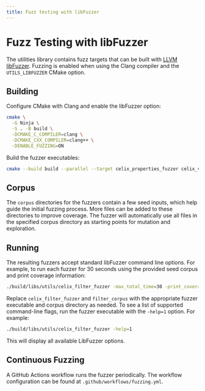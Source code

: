 ```yaml
---
title: Fuzz testing with libFuzzer
---
```


<!--
Licensed to the Apache Software Foundation (ASF) under one or more
contributor license agreements.  See the NOTICE file distributed with
this work for additional information regarding copyright ownership.
The ASF licenses this file to You under the Apache License, Version 2.0
(the "License"); you may not use this file except in compliance with
the License.  You may obtain a copy of the License at

    http://www.apache.org/licenses/LICENSE-2.0

Unless required by applicable law or agreed to in writing, software
distributed under the License is distributed on an "AS IS" BASIS,
WITHOUT WARRANTIES OR CONDITIONS OF ANY KIND, either express or implied.
See the License for the specific language governing permissions and
limitations under the License.
-->

# Fuzz Testing with libFuzzer

The utilities library contains fuzz targets that can be built with
[LLVM libFuzzer](https://llvm.org/docs/LibFuzzer.html).  Fuzzing is
enabled when using the Clang compiler and the `UTILS_LIBFUZZER` CMake
option.

## Building

Configure CMake with Clang and enable the libFuzzer option:

```bash
cmake \
  -G Ninja \
  -S . -B build \
  -DCMAKE_C_COMPILER=clang \
  -DCMAKE_CXX_COMPILER=clang++ \
  -DENABLE_FUZZING=ON
```

Build the fuzzer executables:

```bash
cmake --build build --parallel --target celix_properties_fuzzer celix_version_fuzzer celix_filter_fuzzer
```

## Corpus

The `corpus` directories for the fuzzers contain a few seed inputs, which help guide the initial fuzzing process. 
More files can be added to these directories to improve coverage. The fuzzer will automatically use all files in the 
specified corpus directory as starting points for mutation and exploration.

## Running
The resulting fuzzers accept standard libFuzzer command line options. For example, to run each fuzzer for 30 seconds 
using the provided seed corpus and print coverage information:

```bash
./build/libs/utils/celix_filter_fuzzer -max_total_time=30 -print_coverage=1 ./build/libs/utils/filter_corpus
```

Replace `celix_filter_fuzzer` and `filter_corpus` with the appropriate fuzzer executable and corpus directory as needed.
To see a list of supported command-line flags, run the fuzzer executable with the `-help=1` option. For example:

```bash
./build/libs/utils/celix_filter_fuzzer -help=1
```

This will display all available LibFuzzer options.

## Continuous Fuzzing

A GitHub Actions workflow runs the fuzzer periodically. The workflow
configuration can be found at `.github/workflows/fuzzing.yml`.
